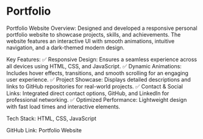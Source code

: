 # Portfolio
Portfolio Website
Overview: Designed and developed a responsive personal portfolio website to showcase projects, skills, and achievements. The website features an interactive UI with smooth animations, intuitive navigation, and a dark-themed modern design.

Key Features:
✅ Responsive Design: Ensures a seamless experience across all devices using HTML, CSS, and JavaScript.
✅ Dynamic Animations: Includes hover effects, transitions, and smooth scrolling for an engaging user experience.
✅ Project Showcase: Displays detailed descriptions and links to GitHub repositories for real-world projects.
✅ Contact & Social Links: Integrated direct contact options, GitHub, and LinkedIn for professional networking.
✅ Optimized Performance: Lightweight design with fast load times and interactive elements.

Tech Stack: HTML, CSS, JavaScript

GitHub Link: Portfolio Website
